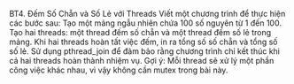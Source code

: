 BT4. Đếm Số Chẵn và Số Lẻ với Threads
Viết một chương trình để thực hiện các bước sau:
Tạo một mảng ngẫu nhiên chứa 100 số nguyên từ 1 đến 100.
Tạo hai threads: một thread đếm số chẵn và một thread đếm số lẻ trong mảng.
Khi hai threads hoàn tất việc đếm, in ra tổng số số chẵn và tổng số số lẻ.
Sử dụng pthread_join để đảm bảo rằng chương trình chỉ kết thúc khi cả hai threads hoàn thành nhiệm vụ.
Gợi ý: Mỗi thread sẽ xử lý một phần công việc khác nhau, vì vậy không cần mutex trong bài này.
